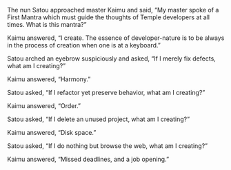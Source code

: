 The nun Satou approached master Kaimu and said, “My master spoke of a First Mantra which must guide the thoughts of Temple developers at all times.  What is this mantra?”

Kaimu answered, “I create.  The essence of developer-nature is to be always in the process of creation when one is at a keyboard.”

Satou arched an eyebrow suspiciously and asked, “If I merely fix defects, what am I creating?”

Kaimu answered, “Harmony.”

Satou asked, “If I refactor yet preserve behavior, what am I creating?”

Kaimu answered, “Order.”

Satou asked, “If I delete an unused project, what am I creating?”

Kaimu answered, “Disk space.”

Satou asked, “If I do nothing but browse the web, what am I creating?”

Kaimu answered, “Missed deadlines, and a job opening.” 

